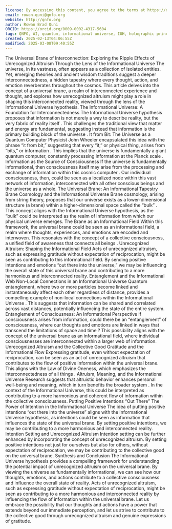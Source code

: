 ```yaml
---
license: By accessing this content, you agree to the terms at https://qnfo.org/LICENSE
email: rowan.quni@qnfo.org
website: http://qnfo.org
author: Rowan Brad Quni
ORCID: https://orcid.org/0009-0002-4317-5604
tags: QNFO, AI, quantum, informational universe, IUH, holographic principle
created: 2025-02-13T04:06:55Z
modified: 2025-03-08T09:40:55Z
---
```


The Universal Brane of Interconnection: Exploring the Ripple Effects of Unrecognized Altruism Through the Lens of the Informational Universe
The universe, in its vastness, often appears as a collection of isolated entities. Yet, emerging theories and ancient wisdom traditions suggest a deeper interconnectedness, a hidden tapestry where every thought, action, and emotion reverberates throughout the cosmos. This article delves into the concept of a universal brane, a realm of interconnected experience and thought, and explores how unrecognized altruism might play a role in shaping this interconnected reality, viewed through the lens of the Informational Universe hypothesis.
The Informational Universe: A Foundation for Interconnectedness
The Informational Universe hypothesis proposes that information is not merely a way to describe reality, but the very fabric of reality itself . This challenges the traditional view that matter and energy are fundamental, suggesting instead that information is the primary building block of the universe .
It from Bit: The Universe as a Quantum Computer
Physicist John Wheeler encapsulated this idea with the phrase “it from bit,” suggesting that every “it,” or physical thing, arises from “bits,” or information . This implies that the universe is fundamentally a giant quantum computer, constantly processing information at the Planck scale .
Information as the Source of Consciousness
If the universe is fundamentally informational, then consciousness itself may arise from the processing and exchange of information within this cosmic computer . Our individual consciousness, then, could be seen as a localized node within this vast network of information, interconnected with all other conscious beings and the universe as a whole.
The Universal Brane: An Informational Tapestry
Brane Cosmology and the Informational Universe
Brane cosmology, arising from string theory, proposes that our universe exists as a lower-dimensional structure (a brane) within a higher-dimensional space called the “bulk” . This concept aligns with the Informational Universe hypothesis, as the “bulk” could be interpreted as the realm of information from which our physical universe emerges.
The Brane as an Informational Field
Within this framework, the universal brane could be seen as an informational field, a realm where thoughts, experiences, and emotions are encoded and interwoven. This resonates with the concept of a collective consciousness, a unified field of awareness that connects all beings .
Unrecognized Altruism: Shaping the Informational Field
Acts of unrecognized altruism, such as expressing gratitude without expectation of reciprocation, might be seen as contributing to this informational field. By sending positive intentions and emotions “out there into the universe,” we may be influencing the overall state of this universal brane and contributing to a more harmonious and interconnected reality.
Entanglement and the Informational Web
Non-Local Connections in an Informational Universe
Quantum entanglement, where two or more particles become linked and instantaneously affect each other regardless of distance, provides a compelling example of non-local connections within the Informational Universe . This suggests that information can be shared and correlated across vast distances, potentially influencing the state of the entire system.
Entanglement of Consciousness: An Informational Perspective
If consciousness arises from information, could there be an “entanglement” of consciousness, where our thoughts and emotions are linked in ways that transcend the limitations of space and time ? This possibility aligns with the concept of the universal brane as an informational field, where individual consciousnesses are interconnected within a larger web of information.
Unrecognized Altruism and the Collective Good
Gratitude and the Informational Flow
Expressing gratitude, even without expectation of reciprocation, can be seen as an act of unrecognized altruism that contributes to the flow of positive information within the universal brane. This aligns with the Law of Divine Oneness, which emphasizes the interconnectedness of all things .
Altruism, Meaning, and the Informational Universe
Research suggests that altruistic behavior enhances personal well-being and meaning, which in turn benefits the broader system . In the context of the Informational Universe, this could be interpreted as contributing to a more harmonious and coherent flow of information within the collective consciousness.
Putting Positive Intentions “Out There”
The Power of Intention in the Informational Universe
The idea of putting positive intentions “out there into the universe” aligns with the Informational Universe hypothesis, as intentions could be seen as information that influences the state of the universal brane. By setting positive intentions, we may be contributing to a more harmonious and interconnected reality.
Intention Setting and Unrecognized Altruism
Intention setting can be further enhanced by incorporating the concept of unrecognized altruism. By setting positive intentions not just for ourselves but also for others, without expectation of reciprocation, we may be contributing to the collective good on the universal brane.
Synthesis and Conclusion
The Informational Universe hypothesis provides a compelling framework for understanding the potential impact of unrecognized altruism on the universal brane. By viewing the universe as fundamentally informational, we can see how our thoughts, emotions, and actions contribute to a collective consciousness and influence the overall state of reality.
Acts of unrecognized altruism, such as expressing gratitude without expectation of reciprocation, might be seen as contributing to a more harmonious and interconnected reality by influencing the flow of information within the universal brane.
Let us embrace the possibility that our thoughts and actions have a power that extends beyond our immediate perception, and let us strive to contribute to the collective good through unrecognized altruism and genuine expressions of gratitude.
